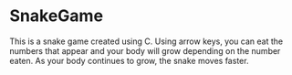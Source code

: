 # SnakeGame
This is a snake game created using C. Using arrow keys, you can eat the numbers that appear and your body will grow depending on the number eaten. As your body continues to grow, the snake moves faster. 
